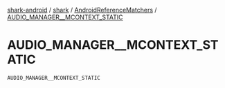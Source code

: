 [shark-android](../../index.md) / [shark](../index.md) / [AndroidReferenceMatchers](index.md) / [AUDIO_MANAGER__MCONTEXT_STATIC](./-a-u-d-i-o_-m-a-n-a-g-e-r__-m-c-o-n-t-e-x-t_-s-t-a-t-i-c.md)

# AUDIO_MANAGER__MCONTEXT_STATIC

`AUDIO_MANAGER__MCONTEXT_STATIC`
